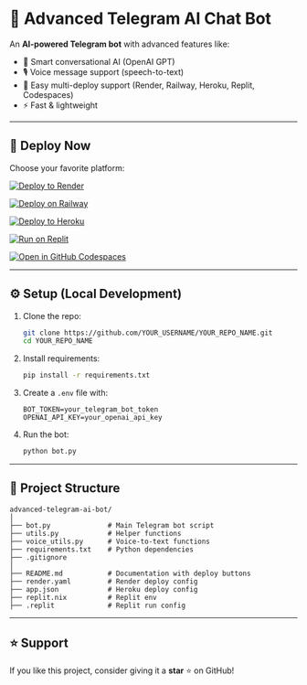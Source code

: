 # 🤖 Advanced Telegram AI Chat Bot

An **AI-powered Telegram bot** with advanced features like:
- 💬 Smart conversational AI (OpenAI GPT)
- 🎙️ Voice message support (speech-to-text)
- 📂 Easy multi-deploy support (Render, Railway, Heroku, Replit, Codespaces)
- ⚡ Fast & lightweight

---

## 🚀 Deploy Now

Choose your favorite platform:

[![Deploy to Render](https://render.com/images/deploy-to-render-button.svg)](https://render.com/deploy?repo=https://github.com/YOUR_USERNAME/YOUR_REPO_NAME)

[![Deploy on Railway](https://railway.app/button.svg)](https://railway.app/new/template?template=https://github.com/YOUR_USERNAME/YOUR_REPO_NAME)

[![Deploy to Heroku](https://www.herokucdn.com/deploy/button.svg)](https://heroku.com/deploy?template=https://github.com/YOUR_USERNAME/YOUR_REPO_NAME)

[![Run on Replit](https://repl.it/badge/github/YOUR_USERNAME/YOUR_REPO_NAME)](https://repl.it/github/YOUR_USERNAME/YOUR_REPO_NAME)

[![Open in GitHub Codespaces](https://github.com/codespaces/badge.svg)](https://github.com/codespaces/new?repo=YOUR_USERNAME/YOUR_REPO_NAME)

---

## ⚙️ Setup (Local Development)

1. Clone the repo:
   ```bash
   git clone https://github.com/YOUR_USERNAME/YOUR_REPO_NAME.git
   cd YOUR_REPO_NAME
   ```

2. Install requirements:
   ```bash
   pip install -r requirements.txt
   ```

3. Create a `.env` file with:
   ```env
   BOT_TOKEN=your_telegram_bot_token
   OPENAI_API_KEY=your_openai_api_key
   ```

4. Run the bot:
   ```bash
   python bot.py
   ```

---

## 📂 Project Structure

```
advanced-telegram-ai-bot/
│
├── bot.py              # Main Telegram bot script
├── utils.py            # Helper functions
├── voice_utils.py      # Voice-to-text functions
├── requirements.txt    # Python dependencies
├── .gitignore
│
├── README.md           # Documentation with deploy buttons
├── render.yaml         # Render deploy config
├── app.json            # Heroku deploy config
├── replit.nix          # Replit env
├── .replit             # Replit run config
```

---

## ⭐ Support

If you like this project, consider giving it a **star** ⭐ on GitHub!

